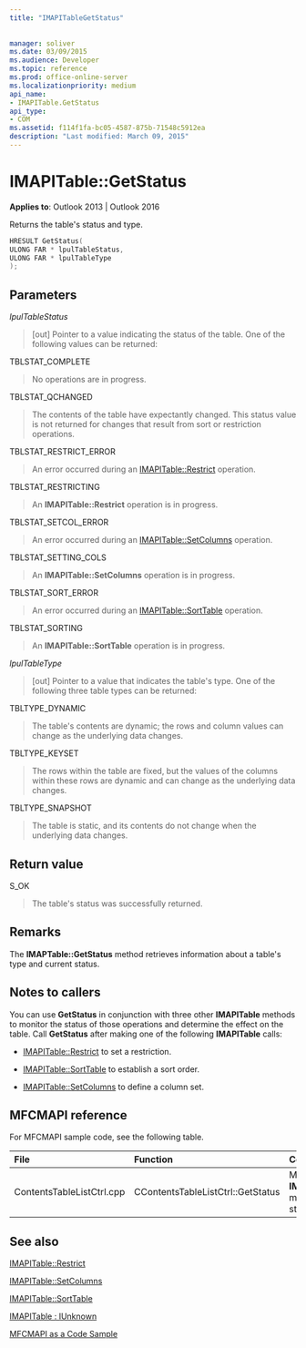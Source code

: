 ```yaml
---
title: "IMAPITableGetStatus"
 
 
manager: soliver
ms.date: 03/09/2015
ms.audience: Developer
ms.topic: reference
ms.prod: office-online-server
ms.localizationpriority: medium
api_name:
- IMAPITable.GetStatus
api_type:
- COM
ms.assetid: f114f1fa-bc05-4587-875b-71548c5912ea
description: "Last modified: March 09, 2015"
---
```


# IMAPITable::GetStatus

  
  
**Applies to**: Outlook 2013 | Outlook 2016 
  
Returns the table's status and type.
  
```cpp
HRESULT GetStatus(
ULONG FAR * lpulTableStatus,
ULONG FAR * lpulTableType
);
```

## Parameters

 _lpulTableStatus_
  
> [out] Pointer to a value indicating the status of the table. One of the following values can be returned:
    
TBLSTAT_COMPLETE 
  
> No operations are in progress.
    
TBLSTAT_QCHANGED 
  
> The contents of the table have expectantly changed. This status value is not returned for changes that result from sort or restriction operations.
    
TBLSTAT_RESTRICT_ERROR 
  
> An error occurred during an [IMAPITable::Restrict](imapitable-restrict.md) operation. 
    
TBLSTAT_RESTRICTING 
  
> An **IMAPITable::Restrict** operation is in progress. 
    
TBLSTAT_SETCOL_ERROR 
  
> An error occurred during an [IMAPITable::SetColumns](imapitable-setcolumns.md) operation. 
    
TBLSTAT_SETTING_COLS 
  
> An **IMAPITable::SetColumns** operation is in progress. 
    
TBLSTAT_SORT_ERROR 
  
> An error occurred during an [IMAPITable::SortTable](imapitable-sorttable.md) operation. 
    
TBLSTAT_SORTING 
  
> An **IMAPITable::SortTable** operation is in progress. 
    
 _lpulTableType_
  
> [out] Pointer to a value that indicates the table's type. One of the following three table types can be returned:
    
TBLTYPE_DYNAMIC 
  
> The table's contents are dynamic; the rows and column values can change as the underlying data changes.
    
TBLTYPE_KEYSET 
  
> The rows within the table are fixed, but the values of the columns within these rows are dynamic and can change as the underlying data changes.
    
TBLTYPE_SNAPSHOT 
  
> The table is static, and its contents do not change when the underlying data changes.
    
## Return value

S_OK 
  
> The table's status was successfully returned.
    
## Remarks

The **IMAPTable::GetStatus** method retrieves information about a table's type and current status. 
  
## Notes to callers

You can use **GetStatus** in conjunction with three other **IMAPITable** methods to monitor the status of those operations and determine the effect on the table. Call **GetStatus** after making one of the following **IMAPITable** calls: 
  
- [IMAPITable::Restrict](imapitable-restrict.md) to set a restriction. 
    
- [IMAPITable::SortTable](imapitable-sorttable.md) to establish a sort order. 
    
- [IMAPITable::SetColumns](imapitable-setcolumns.md) to define a column set. 
    
## MFCMAPI reference

For MFCMAPI sample code, see the following table.
  
|**File**|**Function**|**Comment**|
|:-----|:-----|:-----|
|ContentsTableListCtrl.cpp  <br/> |CContentsTableListCtrl::GetStatus  <br/> |MFCMAPI uses the **IMAPITable::GetStatus** method to report the status of a table. |
   
## See also



[IMAPITable::Restrict](imapitable-restrict.md)
  
[IMAPITable::SetColumns](imapitable-setcolumns.md)
  
[IMAPITable::SortTable](imapitable-sorttable.md)
  
[IMAPITable : IUnknown](imapitableiunknown.md)


[MFCMAPI as a Code Sample](mfcmapi-as-a-code-sample.md)

